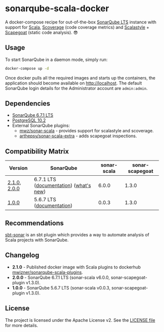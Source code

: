 # sonarqube-scala-docker
A docker-compose recipe for out-of-the-box [SonarQube LTS](https://www.sonarqube.org) instance with support for [Scala](http://www.scala-lang.org), [Scoverage](https://github.com/scoverage/scalac-scoverage-plugin) (code coverage metrics) and [Scalastyle](http://www.scalastyle.org) + [Scapegoat](https://github.com/sksamuel/scapegoat) (static code analysis). :sunglasses:


## Usage
To start SonarQube in a daemon mode, simply run:

```bash
docker-compose up -d
```

Once docker pulls all the required images and starts up the containers, the application should become available on [http://localhost](http://localhost). The default SonarQube login details for the Administrator account are `admin:admin`.


## Dependencies
 * [SonarQube 6.7.1 LTS](https://hub.docker.com/_/sonarqube)
 * [PostgreSQL 10.2](https://hub.docker.com/_/postgres)
 * External SonarQube plugins:
   * [mwz/sonar-scala](https://github.com/mwz/sonar-scala) - provides support for scalastyle and scoverage.
   * [arthepsy/sonar-scala-extra](https://github.com/arthepsy/sonar-scala-extra) - adds scapegoat inspections.


## Compatibility Matrix
Version | SonarQube | sonar-scala | sonar-scapegoat
--------|-----------|-------------|----------------
[2.1.0](https://github.com/mwz/sonarqube-scala-docker/releases/tag/2.0.0), [2.0.0](https://github.com/mwz/sonarqube-scala-docker/releases/tag/2.0.0) | 6.7.1 LTS ([documentation](https://docs.sonarqube.org/display/SONARQUBE67/Documentation)) ([what's new](https://www.sonarqube.org/sonarqube-6-7-lts)) | 6.0.0 | 1.3.0
[1.0.0](https://github.com/mwz/sonarqube-scala-docker/releases/tag/1.0.0) | 5.6.7 LTS ([documentation](https://docs.sonarqube.org/display/SONARQUBE56/Documentation)) | 0.0.3 | 1.3.0


## Recommendations
[sbt-sonar](https://github.com/mwz/sbt-sonar) is an sbt plugin which provides a way to automate analysis of Scala projects with SonarQube.

## Changelog
- **2.1.0** - Published docker image with Scala plugins to dockerhub [mwizner/sonarqube-scala-plugins](https://hub.docker.com/r/mwizner/sonarqube-scala-plugins).
- **2.0.0** - SonarQube 6.7.1 LTS (sonar-scala v6.0.0, sonar-scapegoat-plugin v1.3.0).
- **1.0.0** - SonarQube 5.6.7 LTS (sonar-scala v0.0.3, sonar-scapegoat-plugin v1.3.0).

## License
The project is licensed under the Apache License v2. See the [LICENSE file](LICENSE) for more details.
